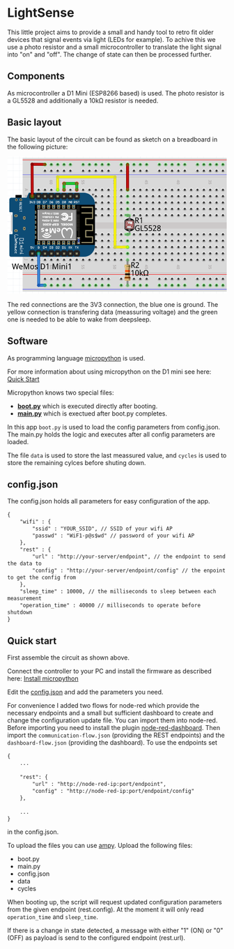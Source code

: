 # LightSense

This little project aims to provide a small and handy tool to retro fit older devices that signal events via light (LEDs for example). To achive this we use a photo resistor and a small microcontroller to translate the light signal into "on" and "off". The change of state can then be processed further.

## Components

As microcontroller a D1 Mini (ESP8266 based) is used. The photo resistor is a GL5528 and additionally a 10kΩ resistor is needed.

## Basic layout

The basic layout of the circuit can be found as sketch on a breadboard in the following picture:

![Circuit on breadboard](circuit_breadboard.png "Circuit on breadboard")

The red connections are the 3V3 connection, the blue one is ground. The yellow connection is transfering data (meassuring voltage) and the green one is needed to be able to wake from deepsleep.

## Software

As programming language [micropython](https://docs.micropython.org/en/latest/index.html) is used.

For more information about using micropython on the D1 mini see here: [Quick Start](https://docs.micropython.org/en/latest/esp8266/tutorial/index.html)

Micropython knows two special files:

- __[boot.py](code/boot.py)__ which is executed directly after booting.
- __[main.py](code/main.py)__ which is exectued after boot.py completes.

In this app ```boot.py``` is used to load the config parameters from config.json. The main.py holds the logic and executes after all config parameters are loaded.

The file ```data``` is used to store the last meassured value, and ```cycles``` is used to store the remaining cylces before shuting down.

## config.json

The config.json holds all parameters for easy configuration of the app.

```jsonc
{
    "wifi" : {
        "ssid" : "YOUR_SSID", // SSID of your wifi AP
        "passwd" : "WiF1-p@s$wd" // password of your wifi AP
    },
    "rest" : {
        "url" : "http://your-server/endpoint", // the endpoint to send the data to
        "config" : "http://your-server/endpoint/config" // the enpoint to get the config from
    },
    "sleep_time" : 10000, // the milliseconds to sleep between each measurement
    "operation_time" : 40000 // milliseconds to operate before shutdown
}
```

## Quick start

First assemble the circuit as shown above.

Connect the controller to your PC and install the firmware as described here: [Install micropython](https://docs.micropython.org/en/latest/esp8266/tutorial/intro.html#getting-the-firmware)

Edit the [config.json](resources/config.json) and add the parameters you need.

For convenience I added two flows for node-red which provide the necessary endpoints and a small but sufficient dashboard to create and change the configuration update file. You can import them into node-red. Before importing you need to install the plugin [node-red-dashboard](https://flows.nodered.org/node/node-red-dashboard). Then import the ```communication-flow.json``` (providing the REST endpoints) and the ```dashboard-flow.json``` (providing the dashboard). To use the endpoints set 

```jsonc
{
    ...

    "rest": {
        "url" : "http://node-red-ip:port/endpoint",
        "config" : "http://node-red-ip:port/endpoint/config"
    },

    ...
}
```

in the config.json.

To upload the files you can use [ampy](https://github.com/scientifichackers/ampy). Upload the following files:

- boot.py
- main.py
- config.json
- data
- cycles

When booting up, the script will request updated configuration parameters from the given endpoint (rest.config). At the moment it will only read ```operation_time``` and ```sleep_time```.

If there is a change in state detected, a message with either "1" (ON) or "0" (OFF) as payload is send to the configured endpoint (rest.url).
